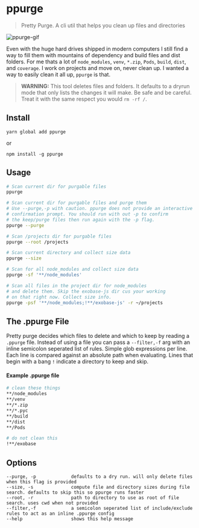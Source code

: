 # ppurge

> Pretty Purge. A cli util that helps you clean up files and directories

![ppurge-gif](https://user-images.githubusercontent.com/15269623/148708443-66a246f2-dc08-4478-a79c-4e97002415e1.gif)

Even with the huge hard drives shipped in modern computers I still find a way to fill them with mountains of dependency and build files and dist folders. For me thats a lot of `node_modules`, `venv`, `*.zip`, `Pods`, `build`, `dist`, and `coverage`. I work on projects and move on, never clean up. I wanted a way to easily clean it all up, `ppurge` is that.

> **WARNING:** This tool deletes files and folders. It defaults to a dryrun mode that 
> only lists the changes it will make. Be safe and be careful. Treat it with the same 
> respect you would `rm -rf /`.

## Install
```
yarn global add ppurge
```
or
```
npm install -g ppurge
```

## Usage
```sh
# Scan current dir for purgable files
ppurge 

# Scan current dir for purgable files and purge them
# Use --purge,-p with caution. ppurge does not provide an interactive
# confirmation prompt. You should run with out -p to confirm
# the keep/purge files then run again with the -p flag.
ppurge --purge

# Scan /projects dir for purgable files
ppurge --root /projects

# Scan current directory and collect size data
ppurge --size

# Scan for all node_modules and collect size data
ppurge -sf '**/node_modules'

# Scan all files in the project dir for node_modules
# and delete them. Skip the exobase-js dir cus your working
# on that right now. Collect size info.
ppurge -psf '**/node_modules;!**/exobase-js' -r ~/projects
```

## The .ppurge File
Pretty purge decides which files to delete and which to keep by reading a `.ppurge` file. Instead of using a file you can pass a `--filter,-f` arg with an inline semicolon seperated list of rules. Simple glob expressions per line. Each line is compared against an absolute path when evaluating. Lines that begin with a bang `!` indicate a directory to keep and skip.

#### Example .ppurge file
```sh
# clean these things
**/node_modules
**/venv
**/*.zip
**/*.pyc
**/build
**/dist
**/Pods

# do not clean this
!**/exobase
```

## Options
```
--purge, -p             defaults to a dry run. will only delete files when this flag is provided
--size, -s              compute file and directory sizes during file search. defaults to skip this so ppurge runs faster
--root, -r              path to directory to use as root of file search. uses cwd when not provided
--filter,-f             a semicolon seperated list of include/exclude rules to act as an inline .ppurge config
--help                  shows this help message
```